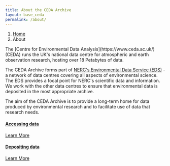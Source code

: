 ```yaml
---
title: About the CEDA Archive
layout: base_ceda
permalink: /about/
---
```


<ol class="breadcrumb">
<li class="breadcrumb-item" id="breadcrumb-menu-home">
<a href="/">Home</a>
</li>
<li class="breadcrumb-item" id="breadcrumb-menu-about">About
</li>

</ol>
The [Centre for Environmental Data Analysis](https://www.ceda.ac.uk/) (CEDA) runs the UK's national data centre for atmospheric and earth observation research, hosting over 18 Petabytes of data.

The CEDA Archive forms part of [NERC's Environmental Data Service (EDS)](https://eds.ukri.org/) - a network of data centres covering all aspects of environmental science. The EDS provides a focal point for NERC's scientific data and information. We work with the other data centres to ensure that environmental data is deposited in the most appropriate archive.

The aim of the CEDA Archive is to provide a long-term home for data produced by environmental research and to facilitate use of data that research needs.

<div class="card-deck">

<div class="col-4">

<div class="card text-center">
<div class="card-header">

<span class="fa-stack fa-5x">
<i class="fa fa-circle fa-stack-2x text-primary"></i>
<i class="fa fa-download fa-stack-1x fa-inverse"></i>
</span>


</div>
<div class="card-body">
<h4 class="card-title"><a class="inherit-color" href="/about/accessing-data/">Accessing data</a></h4>
<p class="card-text"></p>
<a href="/about/accessing-data/" class="btn btn-default">Learn More</a>
</div>
</div>
</div>

</div>

<div class="card-deck">

<div class="col-4">

<div class="card text-center" style="width: 18rem;">
<div class="card-header">

<span class="fa-stack fa-5x">
<i class="fa fa-circle fa-stack-2x text-primary"></i>
<i class="fa fa-upload fa-stack-1x fa-inverse"></i>
</span>


</div>
<div class="card-body">
<h4 class="card-title"><a class="inherit-color" href="/about/depositing-data/">Depositing data</a></h4>
<p class="card-text"></p>
<a href="/about/depositing-data/" class="btn btn-default">Learn More</a>
</div>
</div>

</div>

</div>
